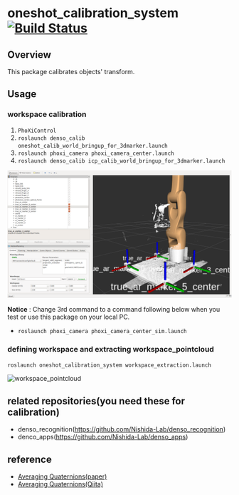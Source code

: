 # oneshot_calibration_system [![Build Status](https://api.travis-ci.com/Nishida-Lab/oneshot_calibration_system.svg?branch=master)](https://travis-ci.com/Nishida-Lab/oneshot_calibration_system)

## Overview
This package calibrates objects' transform.

## Usage

### workspace calibration
1. ```PhoXiControl```
2. ```roslaunch denso_calib oneshot_calib_world_bringup_for_3dmarker.launch```
3. ```roslaunch phoxi_camera phoxi_camera_center.launch```
4. ```roslaunch denso_calib icp_calib_world_bringup_for_3dmarker.launch```

![workspace_calibration](./.img/sceen_of_ws_calibration.png)

**Notice** : Change 3rd command to a command following below when you test or use this package on your local PC.

- ```roslaunch phoxi_camera phoxi_camera_center_sim.launch```

### defining workspace and extracting workspace_pointcloud

```roslaunch oneshot_calibration_system workspace_extraction.launch```

![workspace_pointcloud](./.img/workspace_pointcloud.png)

## related repositories(you need these for calibration)
- denso_recognition(https://github.com/Nishida-Lab/denso_recognition)
- denco_apps(https://github.com/Nishida-Lab/denso_apps)

## reference
- [Averaging Quaternions(paper)](http://www.acsu.buffalo.edu/~johnc/ave_quat07.pdf)
- [Averaging Quaternions(Qiita)](https://qiita.com/calm0815/items/d05e49dd4ce7c1f0c524)
